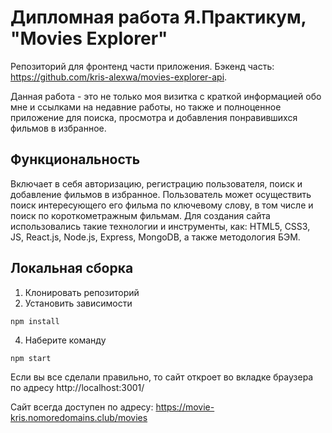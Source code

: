 # Дипломная работа Я.Практикум, "Movies Explorer"
Репозиторий для фронтенд части приложения. Бэкенд часть: https://github.com/kris-alexwa/movies-explorer-api.

Данная работа - это не только моя визитка с краткой информацией обо мне и ссылками на недавние работы, но также и полноценное приложение для поиска, просмотра и добавления понравившихся фильмов в избранное.

## Функциональность

Включает в себя авторизацию, регистрацию пользователя, поиск и добавление фильмов в избранное. Пользователь может осуществить поиск интересующего его фильма по ключевому слову, в том числе и поиск по короткометражным фильмам. 
Для создания сайта использовались такие технологии и инструменты, как: HTML5, CSS3, JS, React.js, Node.js, Express, MongoDB, а также методология БЭМ.

## Локальная сборка

1. Клонировать репозиторий
2. Установить зависимости
``` 
npm install
```
4. Наберите команду
```
npm start
```
Если вы все сделали правильно, то сайт откроет во вкладке браузера по адресу http://localhost:3001/

Сайт всегда доступен по адресу: https://movie-kris.nomoredomains.club/movies
